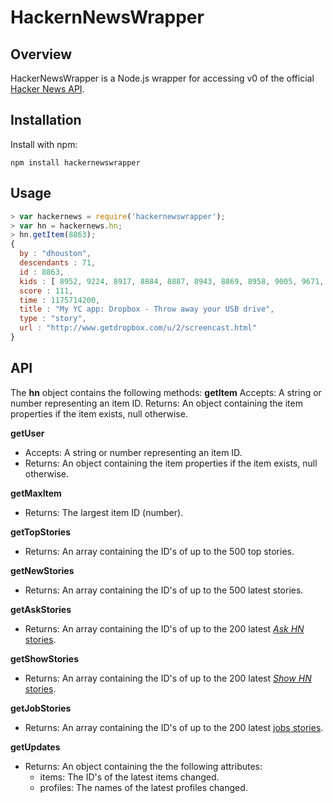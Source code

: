 # HackernNewsWrapper #

## Overview ##
HackerNewsWrapper is a Node.js wrapper for accessing v0 of the official [Hacker News API](https://github.com/HackerNews/API).

## Installation ##

Install with npm:

```
npm install hackernewswrapper
```

## Usage ##
```javascript
> var hackernews = require('hackernewswrapper');
> var hn = hackernews.hn;
> hn.getItem(8863);
{
  by : "dhouston",
  descendants : 71,
  id : 8863,
  kids : [ 8952, 9224, 8917, 8884, 8887, 8943, 8869, 8958, 9005, 9671, 8940, 9067, 8908, 9055, 8865, 8881, 8872, 8873, 8955, 10403, 8903, 8928, 9125, 8998, 8901, 8902, 8907, 8894, 8878, 8870, 8980, 8934, 8876 ],
  score : 111,
  time : 1175714200,
  title : "My YC app: Dropbox - Throw away your USB drive",
  type : "story",
  url : "http://www.getdropbox.com/u/2/screencast.html"
}
```

## API ##
The **hn** object contains the following methods:
**getItem**
Accepts: A string or number representing an item ID.
Returns: An object containing the item properties if the item exists, null otherwise.

**getUser**
* Accepts: A string or number representing an item ID.
* Returns: An object containing the item properties if the item exists, null otherwise.

**getMaxItem**
* Returns: The largest item ID (number).

**getTopStories**
* Returns: An array containing the ID's of up to the 500 top stories.

**getNewStories**
* Returns: An array containing the ID's of up to the 500 latest stories.

**getAskStories**
* Returns: An array containing the ID's of up to the 200 latest [*Ask HN* stories](https://news.ycombinator.com/ask).


**getShowStories**
* Returns: An array containing the ID's of up to the 200 latest [*Show HN* stories](https://news.ycombinator.com/show).

**getJobStories**
* Returns: An array containing the ID's of up to the 200 latest [jobs stories](https://news.ycombinator.com/jobs).

**getUpdates**
* Returns: An object containing the the following attributes:
  * items: The ID's of the latest items changed.
  * profiles: The names of the latest profiles changed.

